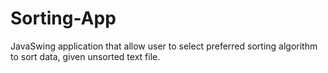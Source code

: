# Sorting-App
JavaSwing application that allow user to select preferred sorting algorithm to sort data, given unsorted text file.
